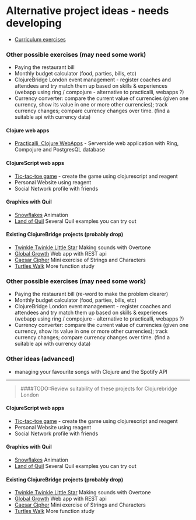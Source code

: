 # Alternative project ideas - needs developing


* [Curriculum exercises](https://clojurebridgelondon.github.io/community-docs/docs/curriculum/)

### Other possible exercises (may need some work)
* Paying the restaurant bill
* Monthly budget calculator (food, parties, bills, etc)
* ClojureBridge London event management - register coaches and attendees and try match them up based on skills & experiences (webapp using ring / compojure - alternative to practicalli, webapps ?)
* Currency converter: compare the current value of currencies (given one currency, show its value in one or more other currencies); track currency changes; compare currency changes over time. (find a suitable api with currency data)


#### Clojure web apps
* [Practicalli, Clojure WebApps](http://practicalli.github.io/clojure-webapps/) - Serverside web application with Ring, Compojure and PostgresQL database


#### ClojureScript web apps
* [Tic-tac-toe game]() - create the game using clojurescript and reagent
* Personal Website using reagent
* Social Network profile with friends


#### Graphics with Quil
* [Snowflakes](https://github.com/ClojureBridge/drawing/blob/master/curriculum/create-something.md) Animation
* [Land of Quil](http://landofquil.we-do-fp.berlin/) Several Quil examples you can try out


#### Existing ClojureBridge projects (probably drop)
* [Twinkle Twinkle Little Star](https://github.com/ClojureBridge/tones/blob/master/curriculum/01-piano-chords.md) Making sounds with Overtone
* [Global Growth](https://github.com/ClojureBridge/global-growth) Web app with REST api
* [Caesar Cipher](http://clojurebridge.github.io/community-docs/docs/exercises/caesar-cipher/) Mini exercise of Strings and Characters
* [Turtles Walk](https://github.com/ClojureBridge/welcometoclojurebridge/blob/master/outline/TURTLE-SAMPLES.md) More function study



### Other possible exercises (may need some work)
* Paying the restaurant bill (re-word to make the problem clearer)
* Monthly budget calculator (food, parties, bills, etc)
* ClojureBridge London event management - register coaches and attendees and try match them up based on skills & experiences (webapp using ring / compojure - alternative to practicalli, webapps ?)
* Currency converter: compare the current value of currencies (given one currency, show its value in one or more other currencies); track currency changes; compare currency changes over time. (find a suitable api with currency data)

### Other ideas (advanced)
* managing your favourite songs with Clojure and the Spotify API

<hr />

> ####TODO::Review suitability of these projects for Clojurebridge London



#### ClojureScript web apps
* [Tic-tac-toe game]() - create the game using clojurescript and reagent
* Personal Website using reagent
* Social Network profile with friends


#### Graphics with Quil
* [Snowflakes](https://github.com/ClojureBridge/drawing/blob/master/curriculum/create-something.md) Animation
* [Land of Quil](http://landofquil.we-do-fp.berlin/) Several Quil examples you can try out


#### Existing ClojureBridge projects (probably drop)
* [Twinkle Twinkle Little Star](https://github.com/ClojureBridge/tones/blob/master/curriculum/01-piano-chords.md) Making sounds with Overtone
* [Global Growth](https://github.com/ClojureBridge/global-growth) Web app with REST api
* [Caesar Cipher](http://clojurebridge.github.io/community-docs/docs/exercises/caesar-cipher/) Mini exercise of Strings and Characters
* [Turtles Walk](https://github.com/ClojureBridge/welcometoclojurebridge/blob/master/outline/TURTLE-SAMPLES.md) More function study
